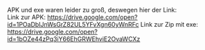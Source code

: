 APK und exe waren leider zu groß, deswegen hier der Link:<br>
Link zur APK: https://drive.google.com/open?id=1POaDbIJnWsGrZ82UL5YFvXgn60yWnRFc
Link zur Zip mit exe: https://drive.google.com/open?id=1bOZe44zPq3iY66EhGRWEhviE2OvaWCXz
